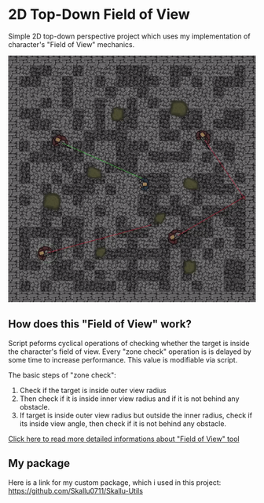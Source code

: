 # 2D Top-Down Field of View
Simple 2D top-down perspective project which uses my implementation of character's "Field of View" mechanics.

<img src="images/project.gif">

## How does this "Field of View" work?
Script peforms cyclical operations of checking whether the target is inside the character's field of view.
Every "zone check" operation is is delayed by some time to increase performance. This value is modifiable via script.

The basic steps of "zone check":
1. Check if the target is inside outer view radius
2. Then check if it is inside inner view radius and if it is not behind any obstacle.
3. If target is inside outer view radius but outside the inner radius, check if its inside view angle, then check if it is not behind any obstacle.

[Click here to read more detailed informations about "Field of View" tool](Top_Down_FOV/Assets/Scripts/FOV/)

## My package
Here is a link for my custom package, which i used in this project:
https://github.com/Skallu0711/Skallu-Utils